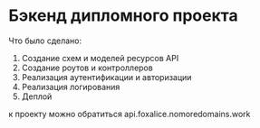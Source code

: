 # Бэкенд дипломного проекта
Что было сделано:
1. Создание схем и моделей ресурсов API
2. Создание роутов и контроллеров
3. Реализация аутентификации и авторизации
4. Реализация логирования
5. Деплой
   
 к проекту можно обратиться api.foxalice.nomoredomains.work
